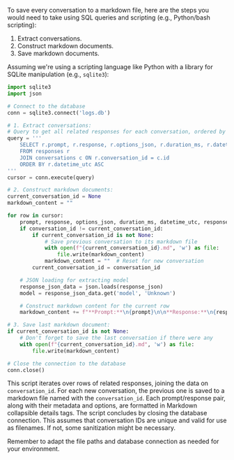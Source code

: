 To save every conversation to a markdown file, here are the steps you would need to take using SQL queries and scripting (e.g., Python/bash scripting):

1. Extract conversations.
2. Construct markdown documents.
3. Save markdown documents.

Assuming we're using a scripting language like Python with a library for SQLite manipulation (e.g., `sqlite3`):

```python
import sqlite3
import json

# Connect to the database
conn = sqlite3.connect('logs.db')

# 1. Extract conversations:
# Query to get all related responses for each conversation, ordered by datetime.
query = '''
    SELECT r.prompt, r.response, r.options_json, r.duration_ms, r.datetime_utc, r.response_json, c.id
    FROM responses r
    JOIN conversations c ON r.conversation_id = c.id
    ORDER BY r.datetime_utc ASC
'''
cursor = conn.execute(query)

# 2. Construct markdown documents:
current_conversation_id = None
markdown_content = ""

for row in cursor:
    prompt, response, options_json, duration_ms, datetime_utc, response_json, conversation_id = row
    if conversation_id != current_conversation_id:
        if current_conversation_id is not None:
            # Save previous conversation to its markdown file
            with open(f"{current_conversation_id}.md", 'w') as file:
                file.write(markdown_content)
            markdown_content = ""  # Reset for new conversation
        current_conversation_id = conversation_id

    # JSON loading for extracting model
    response_json_data = json.loads(response_json)
    model = response_json_data.get('model', 'Unknown')

    # Construct markdown content for the current row
    markdown_content += f"**Prompt:**\n{prompt}\n\n**Response:**\n{response}\n\n<details><summary>Metadata</summary>\n\n- Duration: {duration_ms} ms\n- Datetime: {datetime_utc}\n- Model: {model}\n\n</details>\n\n**Options:**\n```json\n{options_json}\n```\n\n"

# 3. Save last markdown document:
if current_conversation_id is not None:
    # Don't forget to save the last conversation if there were any
    with open(f"{current_conversation_id}.md", 'w') as file:
        file.write(markdown_content)

# Close the connection to the database
conn.close()
```

This script iterates over rows of related responses, joining the data on `conversation_id`. For each new conversation, the previous one is saved to a markdown file named with the `conversation_id`. Each prompt/response pair, along with their metadata and options, are formatted in Markdown collapsible details tags. The script concludes by closing the database connection. This assumes that conversation IDs are unique and valid for use as filenames. If not, some sanitization might be necessary.

Remember to adapt the file paths and database connection as needed for your environment.
